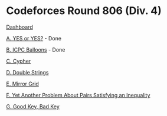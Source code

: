 # Codeforces Round 806 (Div. 4)

[Dashboard](https://codeforces.com/contest/1703)

[A. YES or YES?](https://codeforces.com/contest/1703/problem/A) - Done

[B. ICPC Balloons](https://codeforces.com/contest/1703/problem/B) - Done

[C. Cypher](https://codeforces.com/contest/1703/problem/C)

[D. Double Strings](https://codeforces.com/contest/1703/problem/D)

[E. Mirror Grid](https://codeforces.com/contest/1703/problem/E)

[F. Yet Another Problem About Pairs Satisfying an Inequality](https://codeforces.com/contest/1703/problem/F)

[G. Good Key, Bad Key](https://codeforces.com/contest/1703/problem/G)
